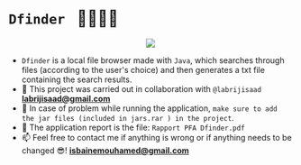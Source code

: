 # `Dfinder ` 👨🏻‍💻🔎

<p align="center">
  <img src="https://user-images.githubusercontent.com/74627083/155903935-d2e7ad39-ce66-4a32-8869-c3912fd7f677.jpg" />
</p>

 - `Dfinder` is a local file browser made with `Java`, which searches through files (according to the user's choice) and then generates a txt file containing the search results.
 - 🤝 This project was carried out in collaboration with `@labrijisaad` **labrijisaad@gmail.com**
 - 🤔 In case of problem while running the application, `make sure to add the jar files (included in jars.rar ) in the project`.
 - 📝 The application report is the file: `Rapport PFA Dfinder.pdf`
 - 📫 Feel free to contact me if anything is wrong or if anything needs to be changed 😎!  **isbainemouhamed@gmail.com** 

